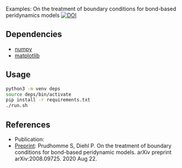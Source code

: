Examples: On the treatment of boundary conditions for bond-based peridynamics models [![DOI](https://zenodo.org/badge/DOI/10.5281/zenodo.3942681.svg)](https://doi.org/10.5281/zenodo.3942681)

## Dependencies

* [numpy](https://numpy.org/)
* [matplotlib](https://matplotlib.org/)

## Usage

```bash
python3 -m venv deps
source deps/bin/activate
pip install -r requirements.txt
./run.sh
```

## References

* Publication:
* [Preprint](https://arxiv.org/abs/2008.09725): Prudhomme S, Diehl P. On the treatment of boundary conditions for bond-based peridynamic models. arXiv preprint arXiv:2008.09725. 2020 Aug 22.
